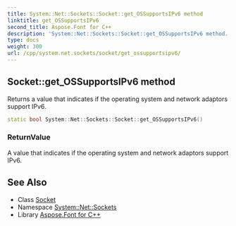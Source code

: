 ```yaml
---
title: System::Net::Sockets::Socket::get_OSSupportsIPv6 method
linktitle: get_OSSupportsIPv6
second_title: Aspose.Font for C++
description: 'System::Net::Sockets::Socket::get_OSSupportsIPv6 method. Returns a value that indicates if the operating system and network adaptors support IPv6 in C++.'
type: docs
weight: 300
url: /cpp/system.net.sockets/socket/get_ossupportsipv6/
---
```

## Socket::get_OSSupportsIPv6 method


Returns a value that indicates if the operating system and network adaptors support IPv6.

```cpp
static bool System::Net::Sockets::Socket::get_OSSupportsIPv6()
```


### ReturnValue

A value that indicates if the operating system and network adaptors support IPv6.

## See Also

* Class [Socket](../)
* Namespace [System::Net::Sockets](../../)
* Library [Aspose.Font for C++](../../../)
